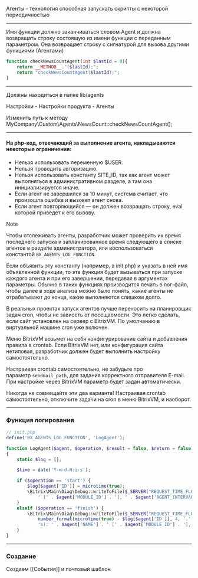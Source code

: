 
Агенты - технология способная запускать скрипты с некоторой периодичностью

---

Имя функции должно заканчиваться словом Agent и должна возвращать строку состоящую из имени функции с переданным параметром. Она возвращает строку с сигнатурой для вызова другими функциями (Агентами)

```php
function checkNewsCountAgent(int $lastId = 0){
	return __METHOD__."($lastId);";
    return "checkNewsCountAgent($lastId);";
}
```

---

Должны находиться в папке lib/agents

Настройки - Настройки продукта - Агенты

Изменить путь к методу
MyCompany\Custom\Agents\NewsCount::checkNewsCountAgent();

--- 
#### На php-код, отвечающий за выполнение агента, накладываются некоторые ограничения:

- Нельзя использовать переменную $USER.
- Нельзя проводить авторизацию.
- Нельзя использовать константу SITE_ID, так как агент может выполняться в административном разделе, а там она инициализируется иначе.
- Если агент не завершился за 10 минут, система считает, что произошла ошибка и вызовет агент снова.
- Если агент повторяющийся — он должен возвращать строку, eval которой приведет к его вызову.

>[!Note]
>Чтобы отслеживать агенты, разработчик может проверить их время последнего запуска и запланированное время следующего в списке агентов в разделе администратора, или воспользоваться константой `BX_AGENTS_LOG_FUNCTION`.

Если объявить эту константу (например, в init.php) и указать в ней имя объявленной функции, то эта функция будет вызываться при запуске каждого агента и при его завершении, передавая в аргументах параметры. Обычно в таких функциях производится печать в лог-файл, чтобы далее в ходе анализа можно было понять, какие агенты не отрабатывают до конца, какие выполняются слишком долго.

В реальных проектах запуск агентов лучше переносить на планировщик задач cron, чтобы не зависеть от посещаемости. Это легко сделать, если сайт установлен на сервер с BitrixVM. По умолчанию в виртуальной машине cron уже включен.

Меню BitrixVM возьмет на себя конфигурирование сайта и добавления правила в crontab. Если BitrixVM нет, или конфигурация сайта нетиповая, разработчик должен будет выполнить настройку самостоятельно.

Настраивая crontab самостоятельно, не забудьте про параметр `sendmail_path`, для задания корректного отправителя E-mail. При настройке через BitrixVM параметр будет задан автоматически.

Никогда не совмещайте эти два варианта! Настраивая crontab самостоятельно, отключите задачи на cron в меню BitrixVM, и наоборот.

---
### Функция логирования

```php
// init.php
define('BX_AGENTS_LOG_FUNCTION', 'LogAgent');
```

```php
function LogAgent($agent, $operation, $result = false, $return = false)
{
	static $log = [];

	$time = date('Y-m-d-H:i:s');

	if ($operation == 'start') {
		$log[$agent['ID']] = microtime(true);
		\Bitrix\Main\Diag\Debug::writeToFile($_SERVER["REQUEST_TIME_FLOAT"] . '-' . $time . '-' . $agent['ID'] . '-start: ' . $agent['NAME'] .
			' [' . $agent['MODULE_ID'] . '], ' . $agent['AGENT_INTERVAL'], "", "academy.log");
	}
	elseif ($operation == 'finish') {
		\Bitrix\Main\Diag\Debug::writeToFile($_SERVER["REQUEST_TIME_FLOAT"] . '-' . $time . '-' . $agent['ID'] . '-finish (' .
			number_format(microtime(true) - $log[$agent['ID']], 4, '.', ' ') .
			's): ' . $agent['NAME'] . ' [' . $agent['MODULE_ID'] . '], ' . $agent['AGENT_INTERVAL'], "", "academy.log");
	}
}

```

---
### Создание

Создаем [[События]] и почтовый шаблон
